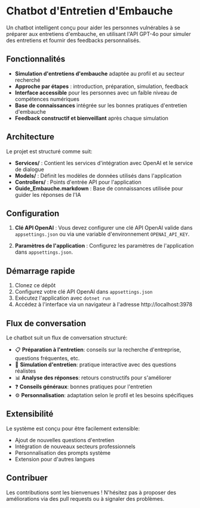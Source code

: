 ﻿# Chatbot d'Entretien d'Embauche

Un chatbot intelligent conçu pour aider les personnes vulnérables à se préparer aux entretiens d'embauche, en utilisant l'API GPT-4o pour simuler des entretiens et fournir des feedbacks personnalisés.

## Fonctionnalités

- **Simulation d'entretiens d'embauche** adaptée au profil et au secteur recherché
- **Approche par étapes** : introduction, préparation, simulation, feedback
- **Interface accessible** pour les personnes avec un faible niveau de compétences numériques
- **Base de connaissances** intégrée sur les bonnes pratiques d'entretien d'embauche
- **Feedback constructif et bienveillant** après chaque simulation

## Architecture

Le projet est structuré comme suit:

- **Services/** : Contient les services d'intégration avec OpenAI et le service de dialogue
- **Models/** : Définit les modèles de données utilisés dans l'application
- **Controllers/** : Points d'entrée API pour l'application
- **Guide_Embauche.markdown** : Base de connaissances utilisée pour guider les réponses de l'IA

## Configuration

1. **Clé API OpenAI** : Vous devez configurer une clé API OpenAI valide dans `appsettings.json` ou via une variable d'environnement `OPENAI_API_KEY`.

2. **Paramètres de l'application** : Configurez les paramètres de l'application dans `appsettings.json`.

## Démarrage rapide

1. Clonez ce dépôt
2. Configurez votre clé API OpenAI dans `appsettings.json`
3. Exécutez l'application avec `dotnet run`
4. Accédez à l'interface via un navigateur à l'adresse http://localhost:3978

## Flux de conversation

Le chatbot suit un flux de conversation structuré:

- 📋 **Préparation à l'entretien**: conseils sur la recherche d'entreprise, questions fréquentes, etc.
- 💬 **Simulation d'entretien**: pratique interactive avec des questions réalistes
- 📊 **Analyse des réponses**: retours constructifs pour s'améliorer
- ❓ **Conseils généraux**: bonnes pratiques pour l'entretien
- ⚙️ **Personnalisation**: adaptation selon le profil et les besoins spécifiques

## Extensibilité

Le système est conçu pour être facilement extensible:

- Ajout de nouvelles questions d'entretien
- Intégration de nouveaux secteurs professionnels
- Personnalisation des prompts système
- Extension pour d'autres langues

## Contribuer

Les contributions sont les bienvenues ! N'hésitez pas à proposer des améliorations via des pull requests ou à signaler des problèmes.
